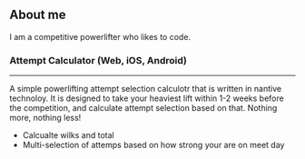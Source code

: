 ## About me

I am a competitive powerlifter who likes to code.




### Attempt Calculator (Web, iOS, Android)
***
A simple powerlifting attempt selection calculotr that is written in nantive technoloy. It is designed to take your heaviest lift within 1-2 weeks before the competition, and calculate attempt selection based on that. Nothing more, nothing less!

*   Calcualte wilks and total
*   Multi-selection of attemps based on how strong your are on meet day



